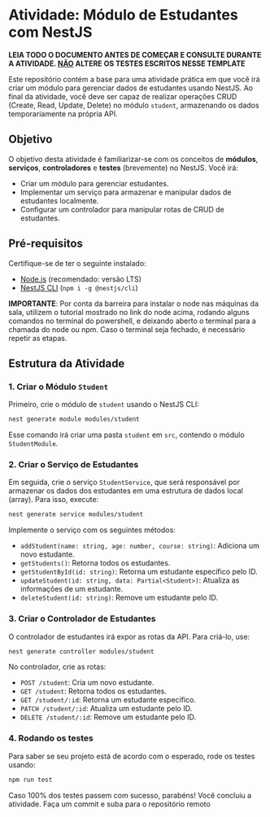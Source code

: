 # Atividade: Módulo de Estudantes com NestJS

**LEIA TODO O DOCUMENTO ANTES DE COMEÇAR E CONSULTE DURANTE A ATIVIDADE. <u>NÃO</u> ALTERE OS TESTES ESCRITOS NESSE TEMPLATE**

Este repositório contém a base para uma atividade prática em que você irá criar um módulo para gerenciar dados de estudantes usando NestJS. Ao final da atividade, você deve ser capaz de realizar operações CRUD (Create, Read, Update, Delete) no módulo `student`, armazenando os dados temporariamente na própria API.

## Objetivo

O objetivo desta atividade é familiarizar-se com os conceitos de **módulos**, **serviços**, **controladores** e **testes** (brevemente) no NestJS. Você irá:

- Criar um módulo para gerenciar estudantes.
- Implementar um serviço para armazenar e manipular dados de estudantes localmente.
- Configurar um controlador para manipular rotas de CRUD de estudantes.

## Pré-requisitos

Certifique-se de ter o seguinte instalado:

- [Node.js](https://nodejs.org/en/download/package-manager) (recomendado: versão LTS)
- [NestJS CLI](https://docs.nestjs.com/cli/overview) (`npm i -g @nestjs/cli`)

**IMPORTANTE**: Por conta da barreira para instalar o node nas máquinas da sala, utilizem o tutorial mostrado no link do node acima, rodando alguns comandos no terminal do powershell, e deixando aberto o terminal para a chamada do node ou npm. Caso o terminal seja fechado, é necessário repetir as etapas.

## Estrutura da Atividade

### 1. Criar o Módulo `Student`

Primeiro, crie o módulo de `student` usando o NestJS CLI:

```bash
nest generate module modules/student
```

Esse comando irá criar uma pasta `student` em `src`, contendo o módulo `StudentModule`.

### 2. Criar o Serviço de Estudantes

Em seguida, crie o serviço `StudentService`, que será responsável por armazenar os dados dos estudantes em uma estrutura de dados local (array). Para isso, execute:

```bash
nest generate service modules/student
```
Implemente o serviço com os seguintes métodos:

- `addStudent(name: string, age: number, course: string)`: Adiciona um novo estudante.
- `getStudents()`: Retorna todos os estudantes.
- `getStudentById(id: string)`: Retorna um estudante específico pelo ID.
- `updateStudent(id: string, data: Partial<Student>)`: Atualiza as informações de um estudante.
- `deleteStudent(id: string)`: Remove um estudante pelo ID.

### 3. Criar o Controlador de Estudantes

O controlador de estudantes irá expor as rotas da API. Para criá-lo, use:

```bash
nest generate controller modules/student
```
No controlador, crie as rotas:

- `POST /student`: Cria um novo estudante.
- `GET /student`: Retorna todos os estudantes.
- `GET /student/:id`: Retorna um estudante específico.
- `PATCH /student/:id`: Atualiza um estudante pelo ID.
- `DELETE /student/:id`: Remove um estudante pelo ID.

### 4. Rodando os testes

Para saber se seu projeto está de acordo com o esperado, rode os testes usando:

```bash
npm run test
```

Caso 100% dos testes passem com sucesso, parabéns! Você concluiu a atividade. Faça um commit e suba para o repositório remoto 